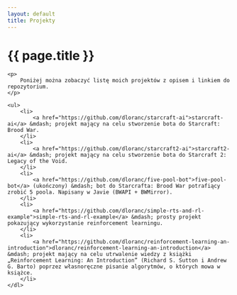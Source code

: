 ```yaml
---
layout: default
title: Projekty
---
```

<div class="projects">
	<h1>{{ page.title }}</h1>

	<p>
	    Poniżej można zobaczyć listę moich projektów z opisem i linkiem do repozytorium.
	</p>

	<ul>
		<li>
			<a href="https://github.com/dloranc/starcraft-ai">starcraft-ai</a> &mdash; projekt mający na celu stworzenie bota do Starcraft: Brood War.
		</li>
		<li>
			<a href="https://github.com/dloranc/starcraft2-ai">starcraft2-ai</a> &mdash; projekt mający na celu stworzenie bota do Starcraft 2: Legacy of the Void.
		</li>
		<li>
			<a href="https://github.com/dloranc/five-pool-bot">five-pool-bot</a> (ukończony) &mdash; bot do Starcrafta: Brood War potrafiący zrobić 5 poola. Napisany w Javie (BWAPI + BWMirror).
		</li>
		<li>
			<a href="https://github.com/dloranc/simple-rts-and-rl-example">simple-rts-and-rl-example</a> &mdash; prosty projekt pokazujący wykorzystanie reinforcement learningu.
		</li>
		<li>
			<a href="https://github.com/dloranc/reinforcement-learning-an-introduction">dloranc/reinforcement-learning-an-introduction</a> &mdash; projekt mający na celu utrwalenie wiedzy z książki „Reinforcement Learning: An Introduction” (Richard S. Sutton i Andrew G. Barto) poprzez własnoręczne pisanie algorytmów, o których mowa w książce.
		</li>
	</dl>
</div>